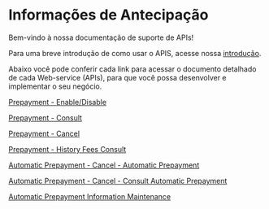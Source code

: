 
# Informações de Antecipação

Bem-vindo à nossa documentação de suporte de APIs!

Para uma breve introdução de como usar o APIS, acesse nossa [introdução](?path=docs/portuguese/digitalSolutions/APIs-Introduction.md).

Abaixo você pode conferir cada link para acessar o documento detalhado de cada Web-service (APIs), para que você possa desenvolver e implementar o seu negócio.


[Prepayment - Enable/Disable](../api/?type=post&path=/bwa/wsm/fundingtools/prepayFlag/updatePrepayFlag)

[Prepayment - Consult](../api/?type=get&path=/bwa/antecipacao-automatica/v1/antecipacao/)

[Prepayment - Cancel](../api/?type=post&path=/bwa/antecipacao-automatica/v1/antecipacao)

[Prepayment - History Fees Consult](../api/?type=get&path=/bwa/taxa-antecipacao/v1/consulta)

[Automatic Prepayment - Cancel - Automatic Prepayment](../api/?type=post&path=/bwa/antecipacao-automatica/v1/antecipacao)

[Automatic Prepayment - Cancel - Consult Automatic Prepayment](../api/?type=get&path=/bwa/antecipacao-automatica/v1/antecipacao/)

[Automatic Prepayment Information Maintenance](../api/?type=post&path=/bwa/wsm/prepayments/autoPrepayments/automaticPrepayment)
